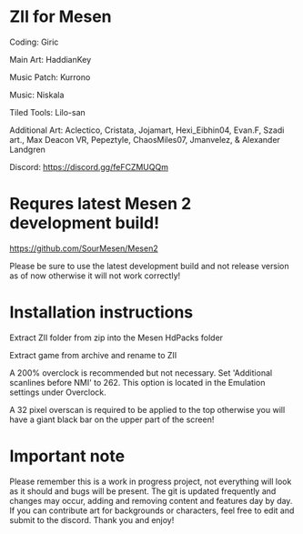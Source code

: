 # ZII for Mesen

Coding: Giric

Main Art: HaddianKey

Music Patch: Kurrono

Music: Niskala

Tiled Tools: Lilo-san

Additional Art: Aclectico, Cristata, Jojamart, Hexi_Eibhin04, Evan.F, Szadi art., Max Deacon VR, Pepeztyle, ChaosMiles07, Jmanvelez, & Alexander Landgren

Discord: https://discord.gg/feFCZMUQQm

# Requres latest Mesen 2 development build!

https://github.com/SourMesen/Mesen2

Please be sure to use the latest development build and not release version as of now otherwise it will not work correctly!

# Installation instructions

Extract ZII folder from zip into the Mesen HdPacks folder

Extract game from archive and rename to ZII

A 200% overclock is recommended but not necessary. Set 'Additional scanlines before NMI' to 262. This option is located in the Emulation settings under Overclock.

A 32 pixel overscan is required to be applied to the top otherwise you will have a giant black bar on the upper part of the screen!

# Important note

Please remember this is a work in progress project, not everything will look as it should and bugs will be present. The git is updated frequently and changes may occur, adding and removing content and features day by day. If you can contribute art for backgrounds or characters, feel free to edit and submit to the discord. Thank you and enjoy!
